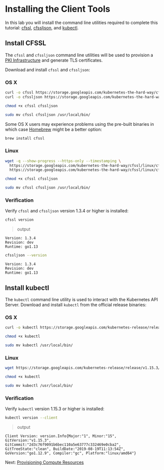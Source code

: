 # Installing the Client Tools

In this lab you will install the command line utilities required to complete this tutorial: [cfssl](https://github.com/cloudflare/cfssl), [cfssljson](https://github.com/cloudflare/cfssl), and [kubectl](https://kubernetes.io/docs/tasks/tools/install-kubectl).


## Install CFSSL

The `cfssl` and `cfssljson` command line utilities will be used to provision a [PKI Infrastructure](https://en.wikipedia.org/wiki/Public_key_infrastructure) and generate TLS certificates.

Download and install `cfssl` and `cfssljson`:

### OS X

```sh
curl -o cfssl https://storage.googleapis.com/kubernetes-the-hard-way/cfssl/darwin/cfssl
curl -o cfssljson https://storage.googleapis.com/kubernetes-the-hard-way/cfssl/darwin/cfssljson
```

```sh
chmod +x cfssl cfssljson
```

```sh
sudo mv cfssl cfssljson /usr/local/bin/
```

Some OS X users may experience problems using the pre-built binaries in which case [Homebrew](https://brew.sh) might be a better option:

```sh
brew install cfssl
```

### Linux

```sh
wget -q --show-progress --https-only --timestamping \
  https://storage.googleapis.com/kubernetes-the-hard-way/cfssl/linux/cfssl \
  https://storage.googleapis.com/kubernetes-the-hard-way/cfssl/linux/cfssljson
```

```sh
chmod +x cfssl cfssljson
```

```sh
sudo mv cfssl cfssljson /usr/local/bin/
```

### Verification

Verify `cfssl` and `cfssljson` version 1.3.4 or higher is installed:

```sh
cfssl version
```

> output

```plaintext
Version: 1.3.4
Revision: dev
Runtime: go1.13
```

```sh
cfssljson --version
```
```
Version: 1.3.4
Revision: dev
Runtime: go1.13
```

## Install kubectl

The `kubectl` command line utility is used to interact with the Kubernetes API Server. Download and install `kubectl` from the official release binaries:

### OS X

```sh
curl -o kubectl https://storage.googleapis.com/kubernetes-release/release/v1.15.3/bin/darwin/amd64/kubectl
```

```sh
chmod +x kubectl
```

```sh
sudo mv kubectl /usr/local/bin/
```

### Linux

```sh
wget https://storage.googleapis.com/kubernetes-release/release/v1.15.3/bin/linux/amd64/kubectl
```

```sh
chmod +x kubectl
```

```sh
sudo mv kubectl /usr/local/bin/
```

### Verification

Verify `kubectl` version 1.15.3 or higher is installed:

```sh
kubectl version --client
```

> output

```plaintext
Client Version: version.Info{Major:"1", Minor:"15", GitVersion:"v1.15.3", GitCommit:"2d3c76f9091b6bec110a5e63777c332469e0cba2", GitTreeState:"clean", BuildDate:"2019-08-19T11:13:54Z", GoVersion:"go1.12.9", Compiler:"gc", Platform:"linux/amd64"}
```

Next: [Provisioning Compute Resources](03-compute-resources.md)
